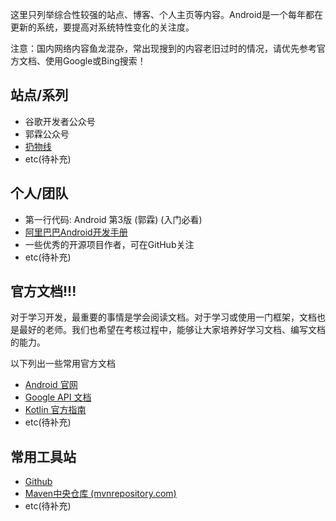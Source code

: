 这里只列举综合性较强的站点、博客、个人主页等内容。Android是一个每年都在更新的系统，要提高对系统特性变化的关注度。

注意：国内网络内容鱼龙混杂，常出现搜到的内容老旧过时的情况，请优先参考官方文档、使用Google或Bing搜索！

## 站点/系列

* 谷歌开发者公众号
* 郭霖公众号
* [扔物线](https://rengwuxian.com/)
* etc(待补充)

## 个人/团队

* 第一行代码: Android 第3版 (郭霖)  (入门必看)
* [阿里巴巴Android开发手册](https://edu.aliyun.com/course/813/lesson/list)
* 一些优秀的开源项目作者，可在GitHub关注
* etc(待补充)

## 官方文档!!!

对于学习开发，最重要的事情是学会阅读文档。对于学习或使用一门框架，文档也是最好的老师。我们也希望在考核过程中，能够让大家培养好学习文档、编写文档的能力。

以下列出一些常用官方文档

* [Android 官网](https://developer.android.google.cn/?hl=zh-cn)
* [Google API 文档](https://developer.android.google.cn/reference)
* [Kotlin 官方指南](https://www.kotlincn.net/docs/reference/basic-syntax.html)
* etc(待补充)


## 常用工具站

* [Github](github.com)
* [Maven中央仓库 (mvnrepository.com)](https://mvnrepository.com/)
* etc(待补充)


<!--
## 学习路线

![20230703142015](../img/20230703142015.png)
-->
